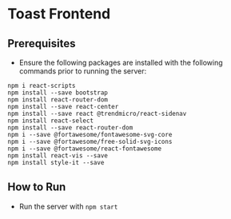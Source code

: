 # Toast Frontend
## Prerequisites
* Ensure the following packages are installed with the following commands prior to running the server:
```
npm i react-scripts
npm install --save bootstrap
npm install react-router-dom
npm install --save react-center
npm install --save react @trendmicro/react-sidenav
npm install react-select
npm install --save react-router-dom
npm i --save @fortawesome/fontawesome-svg-core
npm i --save @fortawesome/free-solid-svg-icons
npm i --save @fortawesome/react-fontawesome
npm install react-vis --save
npm install style-it --save
```

## How to Run
* Run the server with `npm start`
